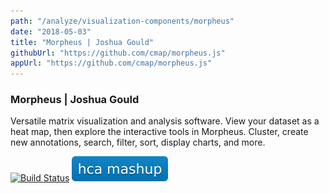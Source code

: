 ```yaml
---
path: "/analyze/visualization-components/morpheus"
date: "2018-05-03"
title: "Morpheus | Joshua Gould"
githubUrl: "https://github.com/cmap/morpheus.js"
appUrl: "https://github.com/cmap/morpheus.js"
---
```


### Morpheus | Joshua Gould

Versatile matrix visualization and analysis software. View your dataset as a heat map, then explore the interactive tools in Morpheus. Cluster, create new annotations, search, filter, sort, display charts, and more.

[![Build Status](https://travis-ci.org/cmap/morpheus.js.svg?branch=master)](https://travis-ci.org/cmap/morpheus.js)
[![Mashup](../_images/mashup.svg)](https://github.com/eweitz/morpheus.js-react/blob/master/README.md#morpheusjs-in-react)
